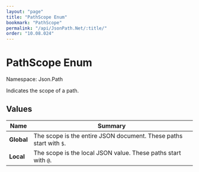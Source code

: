 ```yaml
---
layout: "page"
title: "PathScope Enum"
bookmark: "PathScope"
permalink: "/api/JsonPath.Net/:title/"
order: "10.08.024"
---
```

# PathScope Enum

Namespace: Json.Path

Indicates the scope of a path.

## Values

| Name | Summary |
|---|---|
| **Global** | The scope is the entire JSON document.  These paths start with `$`. |
| **Local** | The scope is the local JSON value.  These paths start with `@`. |

